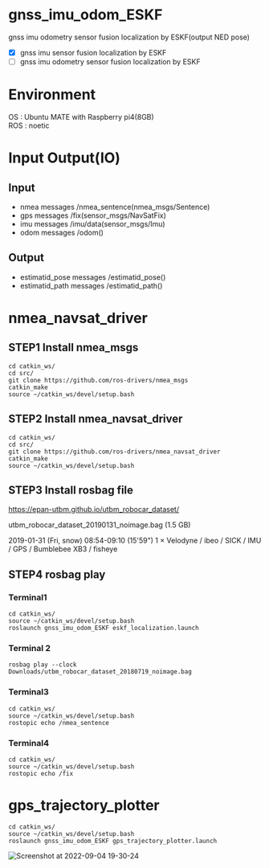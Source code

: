 # gnss_imu_odom_ESKF
gnss imu odometry sensor fusion localization by ESKF(output NED pose)  

- [x] gnss imu sensor fusion localization by ESKF  
- [ ] gnss imu odometry sensor fusion localization by ESKF  

# Environment
OS : Ubuntu MATE with Raspberry pi4(8GB)  
ROS : noetic

# Input Output(IO)
## Input
- nmea messages /nmea_sentence(nmea_msgs/Sentence)
- gps messages /fix(sensor_msgs/NavSatFix)
- imu messages /imu/data(sensor_msgs/Imu)
- odom messages /odom()

## Output
- estimatid_pose messages /estimatid_pose()
- estimatid_path messages /estimatid_path()

# nmea_navsat_driver
## STEP1  Install nmea_msgs

```
cd catkin_ws/
cd src/
git clone https://github.com/ros-drivers/nmea_msgs
catkin_make
source ~/catkin_ws/devel/setup.bash
```
## STEP2 Install nmea_navsat_driver

```
cd catkin_ws/
cd src/
git clone https://github.com/ros-drivers/nmea_navsat_driver
catkin_make
source ~/catkin_ws/devel/setup.bash
```

## STEP3 Install rosbag file

https://epan-utbm.github.io/utbm_robocar_dataset/

utbm_robocar_dataset_20190131_noimage.bag (1.5 GB) 

2019-01-31 (Fri, snow) 	08:54-09:10 (15'59") 	1 × Velodyne / ibeo / SICK / IMU / GPS / Bumblebee XB3 / fisheye

## STEP4 rosbag play
### Terminal1
```
cd catkin_ws/
source ~/catkin_ws/devel/setup.bash
roslaunch gnss_imu_odom_ESKF eskf_localization.launch
```
### Terminal 2
```
rosbag play --clock Downloads/utbm_robocar_dataset_20180719_noimage.bag
```
### Terminal3
```
cd catkin_ws/
source ~/catkin_ws/devel/setup.bash
rostopic echo /nmea_sentence
```
### Terminal4
```
cd catkin_ws/
source ~/catkin_ws/devel/setup.bash
rostopic echo /fix
```

# gps_trajectory_plotter
```
cd catkin_ws/
source ~/catkin_ws/devel/setup.bash
roslaunch gnss_imu_odom_ESKF gps_trajectory_plotter.launch 
```

![Screenshot at 2022-09-04 19-30-24](https://user-images.githubusercontent.com/52307432/188315228-ccd0601e-685d-416e-8459-928097209381.png)

